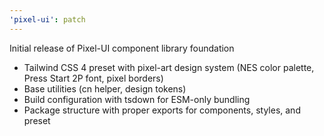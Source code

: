 ```yaml
---
'pixel-ui': patch
---
```


Initial release of Pixel-UI component library foundation

- Tailwind CSS 4 preset with pixel-art design system (NES color palette, Press Start 2P font, pixel borders)
- Base utilities (cn helper, design tokens)
- Build configuration with tsdown for ESM-only bundling
- Package structure with proper exports for components, styles, and preset

